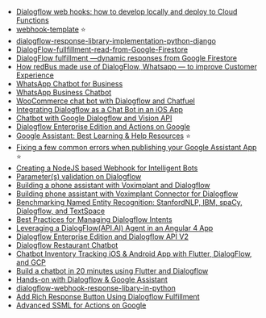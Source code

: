 

- [Dialogflow web hooks: how to develop locally and deploy to Cloud Functions](https://medium.com/@antonyharfield/dialogflow-web-hooks-how-to-develop-locally-and-deploy-to-cloud-functions-48839919e998)
- [webhook-template](https://github.com/antonyharfield/webhook-template) :star:
- [dialogflow-response-library-implementation-python-django](https://github.com/pragnakalp/dialogflow-response-library-implementation-python-django)
- [DialogFlow-fullfillment-read-from-Google-Firestore](https://github.com/jbergant/DialogFlow-fullfillment-read-from-Google-Firestore)
- [DialogFlow fulfillment —dynamic responses from Google Firestore](https://chatbotslife.com/dialogflow-fulfillment-dynamic-responses-from-google-firestore-20acd19146ee)
- [How redBus made use of DialogFlow, Whatsapp — to improve Customer Experience](https://medium.com/redbus-in/how-redbus-made-use-of-dialogflow-whatsapp-to-improve-customer-experience-17c95c68af37)
- [WhatsApp Chatbot for Business](https://chatbotsmagazine.com/a-step-by-step-guide-to-creating-whatsapp-chatbot-for-business-275dc3924b17)
- [WhatsApp Business Chatbot](https://marutitech.com/whatsapp-business-chatbot/)
- [WooCommerce chat bot with Dialogflow and Chatfuel](https://chatbotslife.com/woocommerce-chat-bot-with-dialogflow-and-chatfuel-simple-and-code-free-one-click-api-integration-770a458d0a00)
- [Integrating Dialogflow as a Chat Bot in an iOS App](https://medium.com/@pallavtrivedi03/integrating-dialogflow-as-a-chat-bot-in-an-ios-app-e66a4c7f2723)
- [Chatbot with Google Dialogflow and Vision API](https://towardsdatascience.com/add-image-recognition-to-your-chatbot-with-google-dialogflow-and-vision-api-fd45cd0bdd45)
- [Dialogflow Enterprise Edition and Actions on Google](https://medium.com/google-cloud/how-to-build-an-app-for-google-assistant-using-dialogflow-enterprise-edition-and-actions-on-google-4413a61d2f2d)
- [Google Assistant: Best Learning & Help Resources](https://medium.com/google-assistant/google-assistant-best-learning-help-resources-41812fbdef29) :star:
- [Fixing a few common errors when publishing your Google Assistant App](https://medium.com/voice-tech-podcast/fixing-few-common-errors-when-publishing-your-google-assistant-app-4e15c8b66775) :star:
- [Creating a NodeJS based Webhook for Intelligent Bots](https://chatbotslife.com/creating-a-nodejs-based-webhook-for-intelligent-bots-a91ecbe33402)
- [Parameter(s) validation on Dialogflow](https://medium.com/@puuga/parameter-s-validation-on-dialogflow-313141f426cd)
- [Building a phone assistant with Voximplant and Dialogflow](https://medium.com/@voximplant/building-a-phone-assistant-with-voximplant-and-dialogflow-309435074038)
- [Building phone assistant with Voximplant Connector for Dialogflow](https://medium.com/@voximplant/building-phone-assistant-with-voximplant-connector-for-dialogflow-80bba89fd6d1)
- [Benchmarking Named Entity Recognition: StanfordNLP, IBM, spaCy, Dialogflow, and TextSpace](https://towardsdatascience.com/benchmarking-named-entity-recognition-stanfordnlp-ibm-spacy-dialogflow-and-textspace-af6615eb7930)
- [Best Practices for Managing Dialogflow Intents](https://medium.com/janis/a-strategy-for-managing-dialogflow-intents-when-you-want-to-add-context-98665097e758)
- [Leveraging a DialogFlow(API.AI) Agent in an Angular 4 App](https://chatbotslife.com/leveraging-a-dialogflow-api-ai-agent-in-an-angular-4-app-efc7d3cc41dd)
- [Dialogflow Enterprise Edition and Dialogflow API V2](https://medium.com/google-cloud/how-to-create-a-chatbot-using-dialogflow-enterprise-edition-and-dialogflow-api-v2-923f4a965176)
- [Dialogflow Restaurant Chatbot](https://chatbotslife.com/dialogflow-restaurant-bot-tutorial-5-47b8a3d9a30c)
- [Chatbot Inventory Tracking iOS & Android App with Flutter, DialogFlow, and GCP](https://medium.com/flutter-community/chatbot-inventory-tracking-ios-android-app-with-flutter-dialogflow-and-gcp-d7d903ce7f90)
- [Build a chatbot in 20 minutes using Flutter and Dialogflow](https://medium.com/flutter-community/build-a-chatbot-in-20-minutes-using-flutter-and-dialogflow-8e9af1014463)
- [Hands-on with Dialogflow & Google Assistant](https://rominirani.com/hands-on-with-api-ai-google-assistant-writing-your-first-conversation-agent-a6a7dcdaba27)
- [dialogflow-webhook-response-libary-in-python](https://github.com/pragnakalp/dialogflow-webhook-response-libary-in-python)
- [Add Rich Response Button Using Dialogflow Fulfillment](https://www.kommunicate.io/blog/rich-message-response-button-dialogflow-fulfillment/)
- [Advanced SSML for Actions on Google](https://medium.com/google-developers/advanced-ssml-for-actions-on-google-5cea45d868c9)
